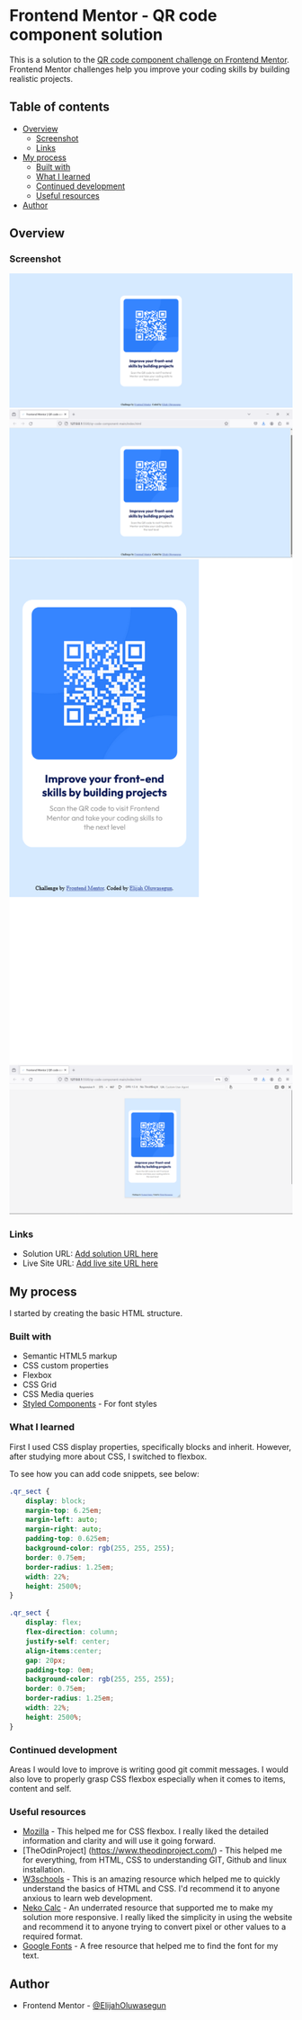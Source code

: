 # Frontend Mentor - QR code component solution

This is a solution to the [QR code component challenge on Frontend Mentor](https://www.frontendmentor.io/challenges/qr-code-component-iux_sIO_H). Frontend Mentor challenges help you improve your coding skills by building realistic projects. 

## Table of contents

- [Overview](#overview)
  - [Screenshot](#screenshot)
  - [Links](#links)
- [My process](#my-process)
  - [Built with](#built-with)
  - [What I learned](#what-i-learned)
  - [Continued development](#continued-development)
  - [Useful resources](#useful-resources)
- [Author](#author)


## Overview

### Screenshot

![Desktop - version](./images/desktop_screenshot_solution_frontend_mentor_qr_code_component.png)
![Desktop - version](./images/desktop_alternative_screenshot_solution_frontend_mentor_qr_code_component.png)
![Mobile - version](./images/mobile_screenshot_solution_frontend_mentor_qr_code_component.png)
![Mobile - version](./images/mobile_alternative_screenshot_solution_frontend_mentor_qr_code_component.png)


### Links

- Solution URL: [Add solution URL here](https://github.com/ElijahOluwasegun/qr-code-component-main)
- Live Site URL: [Add live site URL here](https://elijaholuwasegun.github.io/qr-code-component-main/)

## My process
I started by creating the basic HTML structure.
### Built with

- Semantic HTML5 markup
- CSS custom properties
- Flexbox
- CSS Grid
- CSS Media queries
- [Styled Components](https://fonts.google.com/) - For font styles



### What I learned

First I used CSS display properties, specifically blocks and inherit. However, after studying more about CSS, I switched to flexbox.

To see how you can add code snippets, see below:

```css
.qr_sect {
    display: block;
    margin-top: 6.25em;
    margin-left: auto;
    margin-right: auto;
    padding-top: 0.625em;
    background-color: rgb(255, 255, 255);
    border: 0.75em;
    border-radius: 1.25em;
    width: 22%;
    height: 2500%;
}
```
```css 
.qr_sect {
    display: flex;
    flex-direction: column;
    justify-self: center;
    align-items:center;
    gap: 20px;
    padding-top: 0em;
    background-color: rgb(255, 255, 255);
    border: 0.75em;
    border-radius: 1.25em;
    width: 22%;
    height: 2500%;
}
```

### Continued development

Areas I would love to improve is writing good git commit messages. I would also love to properly grasp CSS flexbox especially when it comes to items, content and self.


### Useful resources

- [Mozilla](https://developer.mozilla.org/en-US/) - This helped me for CSS flexbox. I really liked the detailed information and clarity and will use it going forward.
- [TheOdinProject] (https://www.theodinproject.com/) - This helped me for everything, from HTML, CSS to understanding GIT, Github and linux installation.
- [W3schools](https://www.w3schools.com/) - This is an amazing resource which helped me to quickly understand the basics of HTML and CSS. I'd recommend it to anyone anxious to learn web development.
- [Neko Calc](https://nekocalc.com/) - An underrated resource that supported me to make my solution more responsive. I really liked the simplicity in using the website and recommend it to anyone trying to convert pixel or other values to a required format.
- [Google Fonts](https://fonts.google.com/) - A free resource that helped me to find the font for my text. 


## Author

- Frontend Mentor - [@ElijahOluwasegun](https://www.frontendmentor.io/profile/ElijahOluwasegun)
